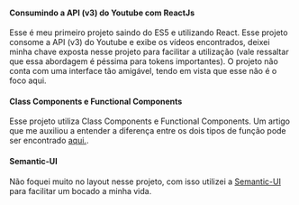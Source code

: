 #### Consumindo a API (v3) do Youtube com ReactJs

Esse é meu primeiro projeto saindo do ES5 e utilizando React. Esse projeto consome a API (v3) do Youtube e exibe os vídeos encontrados, deixei minha chave exposta nesse projeto para facilitar a utilização (vale ressaltar que essa abordagem é péssima para tokens importantes). O projeto não conta com uma interface tão amigável, tendo em vista que esse não é o foco aqui. 


#### Class Components e Functional Components
Esse projeto utiliza Class Components e Functional Components. Um artigo que me auxiliou a entender a diferença entre os dois tipos de função pode ser encontrado [aqui.](https://medium.com/@Zwenza/functional-vs-class-components-in-react-231e3fbd7108).


#### Semantic-UI
Não foquei muito no layout nesse projeto, com isso utilizei a [Semantic-UI](https://semantic-ui.com) para facilitar um bocado a minha vida.
